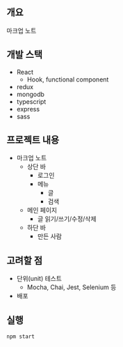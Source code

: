 ## 개요

마크업 노트



## 개발 스택

- React
  - Hook, functional component
- redux
- mongodb
- typescript
- express
- sass



## 프로젝트 내용

- 마크업 노트
  - 상단 바
    - 로그인
    - 메뉴
      - 글
      - 검색
  - 메인 페이지
    - 글 읽기/쓰기/수정/삭제
  - 하단 바
    - 만든 사람



## 고려할 점

- 단위(unit) 테스트
  - Mocha, Chai, Jest, Selenium 등
- 배포



## 실행

```
npm start
```



